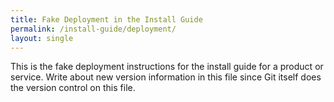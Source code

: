 ```yaml
---
title: Fake Deployment in the Install Guide
permalink: /install-guide/deployment/
layout: single
---
```


This is the fake deployment instructions for the install guide for a product or service. Write about new version information in this file since Git itself does the version control on this file.
